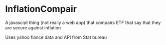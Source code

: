 # InflationCompair
A javascipt thing (not really a web app) that compairs ETF that say that they are secure against inflation

Uses yahoo fiance data and API from Stat bureau
